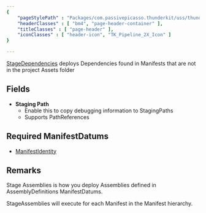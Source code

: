 ```yaml
---
{ 
	"pageStylePath" : "Packages/com.passivepicasso.thunderkit/uss/thunderkit_style.uss",
	"headerClasses" : [ "bm4", "page-header-container" ],
	"titleClasses" : [ "page-header" ],
	"iconClasses" : [ "header-icon", "TK_Pipeline_2X_Icon" ]
}

---
```


[StageDependencies](assetlink://Packages/com.passivepicasso.thunderkit/Editor/Core/Pipelines/Jobs/StageDependencies.cs) deploys Dependencies found in Manifests that are not in the project Assets folder

## Fields
* **Staging Path**
  - Enable this to copy debugging information to StagingPaths 
  - Supports PathReferences

## Required ManifestDatums

* [ManifestIdentity](assetlink://Packages/com.passivepicasso.thunderkit/Editor/Core/Manifests/Datum/ManifestIdentity.cs)

## Remarks

Stage Assemblies is how you deploy Assemblies defined in AssemblyDefinitions ManifestDatums.

StageAssemblies will execute for each Manifest in the Manifest hierarchy.
